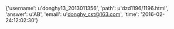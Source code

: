 {'username': u'donghy13_2013011356', 'path': u'dzd1196/1196.html', 'answer': u'AB', 'email': u'donghy_cst@163.com', 'time': '2016-02-24:12:02:30'}